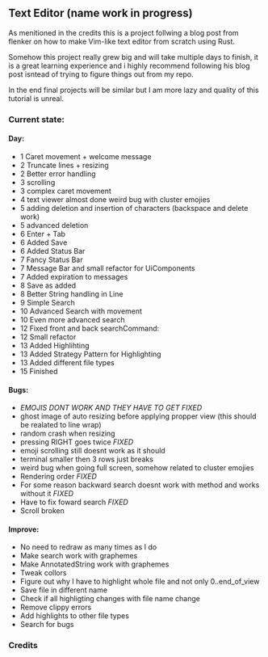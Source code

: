 ## Text Editor (name work in progress)

As menitioned in the credits this is a project follwing a blog post from flenker on how to make Vim-like text editor from scratch using Rust.

Somehow this project really grew big and will take multiple days to finish, it is a great learning experience and i highly recommend following his blog post isntead of trying to figure things out from my repo.

In the end final projects will be similar but I am more lazy and quality of this tutorial is unreal.

### Current state: 

#### Day:
- 1 Caret movement + welcome message
- 2 Truncate lines + resizing
- 2 Better error handling
- 3 scrolling
- 3 complex caret movement
- 4 text viewer almost done weird bug with cluster emojies
- 5 adding deletion and insertion of characters (backspace and delete work)
- 5 advanced deletion
- 6 Enter + Tab
- 6 Added Save
- 6 Added Status Bar
- 7 Fancy Status Bar
- 7 Message Bar and small refactor for UiComponents
- 7 Added expiration to messages
- 8 Save as added
- 8 Better String handling in Line
- 9 Simple Search
- 10 Advanced Search with movement
- 10 Even more advanced search
- 12 Fixed front and back searchCommand:
- 12 Small refactor
- 13 Added Highlihting
- 13 Added Strategy Pattern for Highlighting
- 13 Added different file types
- 15 Finished 

#### Bugs: 
- *EMOJIS DONT WORK AND THEY HAVE TO GET FIXED*
- ghost image of auto resizing before applying propper view (this should be realated to line wrap)
- random crash when resizing
- pressing RIGHT goes twice *FIXED*
- emoji scrolling still doesnt work as it should
- terminal smaller then 3 rows just breaks 
- weird bug when going full screen, somehow related to cluster emojies
- Rendering order *FIXED*
- For some reason backward search doesnt work with method and works without it *FIXED*
- Have to fix foward search *FIXED*
- Scroll broken 

#### Improve:
- No need to redraw as many times as I do
- Make search work with graphemes
- Make AnnotatedString work with graphemes
- Tweak collors
- Figure out why I have to highlight whole file and not only 0..end_of_view
- Save file in different name
- Check if all highligting changes with file name change
- Remove clippy errors
- Add highlights to other file types
- Search for bugs

### Credits

